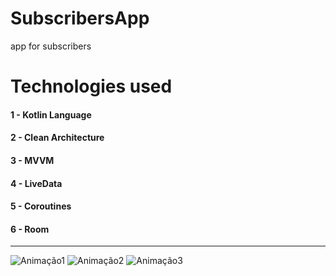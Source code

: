 # SubscribersApp
app for subscribers

# Technologies used
#### 1 - Kotlin Language
#### 2 - Clean Architecture
#### 3 - MVVM
#### 4 - LiveData
#### 5 - Coroutines
#### 6 - Room

-------------------------------------------------------------------------------------------------------------------------------------------

![Animação1](https://user-images.githubusercontent.com/59378910/135549963-bfe5aa4f-d918-4d14-8adf-b64129f977c0.gif)
![Animação2](https://user-images.githubusercontent.com/59378910/135550050-896f53d5-07d8-4e9d-92e7-993779c370ce.gif)
![Animação3](https://user-images.githubusercontent.com/59378910/135550061-856831b5-c019-49fa-b439-95c31cbf5a34.gif)


